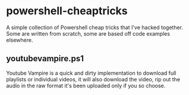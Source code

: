 # powershell-cheaptricks
A simple collection of Powershell cheap tricks that I've hacked together.  Some are written from scratch, some are based off code examples elsewhere.

## youtubevampire.ps1
Youtube Vampire is a quick and dirty implementation to download full playlists or individual videos, it will also download the video, rip out the audio in the raw format it's been uploaded only if you so choose.
